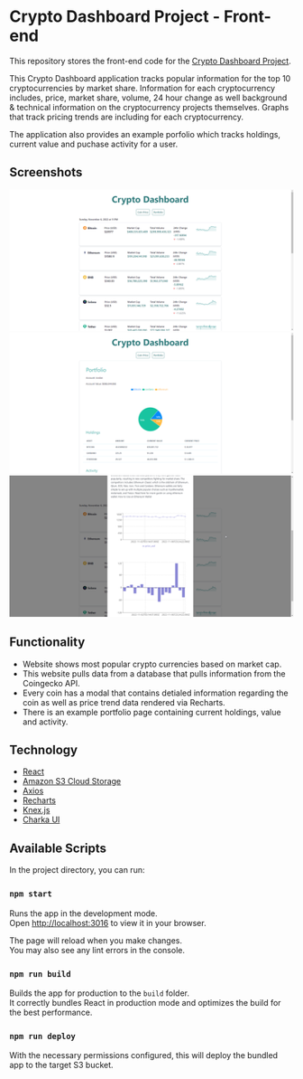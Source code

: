 # Crypto Dashboard Project - Front-end

This repository stores the front-end code for the [Crypto Dashboard Project](https://crypto.jordanholt.dev/).

This Crypto Dashboard application tracks popular information for the top 10 cryptocurrencies by market share. Information for each cryptocurrency includes, price, market share, volume, 24 hour change as well background & technical information on the cryptocurrency projects themselves. Graphs that track pricing trends are including for each cryptocurrency.

The application also provides an example porfolio which tracks holdings, current value and puchase activity for a user.

## Screenshots

![screenshot of website 1](https://github.com/jordanholtdev/crypto-dashboard-frontend/blob/main/screenshots/crypto-screenshot-1.png)
![screenshot of website 2](https://github.com/jordanholtdev/crypto-dashboard-frontend/blob/main/screenshots/crypto-screenshot-2.png)
![screenshot of website 2](https://github.com/jordanholtdev/crypto-dashboard-frontend/blob/main/screenshots/crypto-screenshot-3.png)

## Functionality

-   Website shows most popular crypto currencies based on market cap.
-   This website pulls data from a database that pulls information from the Coingecko API.
-   Every coin has a modal that contains detialed information regarding the coin as well as price trend data rendered via Recharts.
-   There is an example portfolio page containing current holdings, value and activity.

## Technology

-   [React](https://reactjs.org/)
-   [Amazon S3 Cloud Storage](https://aws.amazon.com/s3/)
-   [Axios](https://axios-http.com/docs/intro)
-   [Recharts](https://recharts.org)
-   [Knex.js](https://knexjs.org/)
-   [Charka UI](https://chakra-ui.com/)

## Available Scripts

In the project directory, you can run:

### `npm start`

Runs the app in the development mode.\
Open [http://localhost:3016](http://localhost:3000) to view it in your browser.

The page will reload when you make changes.\
You may also see any lint errors in the console.

### `npm run build`

Builds the app for production to the `build` folder.\
It correctly bundles React in production mode and optimizes the build for the best performance.

### `npm run deploy`

With the necessary permissions configured, this will deploy the bundled app to the target S3 bucket.
